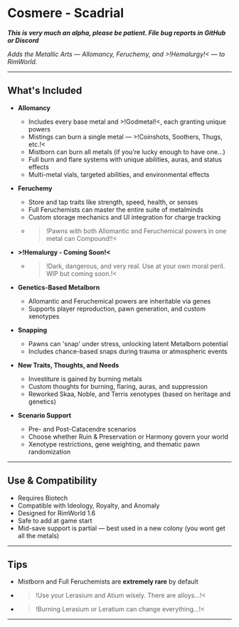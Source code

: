 # Cosmere - Scadrial

***This is very much an alpha, please be patient. File bug reports in GitHub or Discord***

*Adds the Metallic Arts — Allomancy, Feruchemy, and >!Hemalurgy!< — to RimWorld.*

---

## What's Included

- **Allomancy**
    - Includes every base metal and >!Godmetal!<, each granting unique powers
    - Mistings can burn a single metal — >!Coinshots, Soothers, Thugs, etc.!<
    - Mistborn can burn all metals (if you're lucky enough to have one…)
    - Full burn and flare systems with unique abilities, auras, and status effects
    - Multi-metal vials, targeted abilities, and environmental effects

- **Feruchemy**
    - Store and tap traits like strength, speed, health, or senses
    - Full Feruchemists can master the entire suite of metalminds
    - Custom storage mechanics and UI integration for charge tracking
    - >!Pawns with both Allomantic and Feruchemical powers in one metal can Compound!!<

- **>!Hemalurgy - Coming Soon!<**
    - >!Dark, dangerous, and very real. Use at your own moral peril. WIP but coming soon.!<

- **Genetics-Based Metalborn**
    - Allomantic and Feruchemical powers are inheritable via genes
    - Supports player reproduction, pawn generation, and custom xenotypes

- **Snapping**
    - Pawns can 'snap' under stress, unlocking latent Metalborn potential
    - Includes chance-based snaps during trauma or atmospheric events

- **New Traits, Thoughts, and Needs**
    - Investiture is gained by burning metals
    - Custom thoughts for burning, flaring, auras, and suppression
    - Reworked Skaa, Noble, and Terris xenotypes (based on heritage and genetics)

- **Scenario Support**
    - Pre- and Post-Catacendre scenarios
    - Choose whether Ruin & Preservation or Harmony govern your world
    - Xenotype restrictions, gene weighting, and thematic pawn randomization

---

## Use & Compatibility

- Requires Biotech
- Compatible with Ideology, Royalty, and Anomaly
- Designed for RimWorld 1.6
- Safe to add at game start
- Mid-save support is partial — best used in a new colony (you wont get all the metals)

---

## Tips

- Mistborn and Full Feruchemists are **extremely rare** by default
- >!Use your Lerasium and Atium wisely. There are alloys...!<
- >!Burning Lerasium or Leratium can change everything...!<

---
